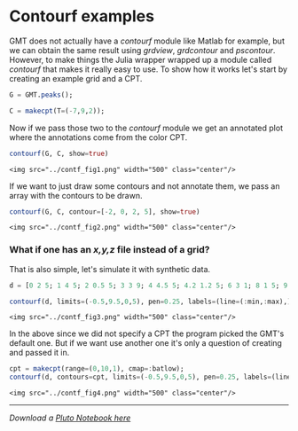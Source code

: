 # Contourf examples

GMT does not actually have a *contourf* module like Matlab for example, but we can obtain the same result using *grdview*, *grdcontour* and *pscontour*. However, to make things the Julia wrapper wrapped up a module called *contourf* that makes it really easy to use. To show how it works let's start by creating an example grid and a CPT.

```julia
G = GMT.peaks();
```

```julia
C = makecpt(T=(-7,9,2));
```

Now if we pass those two to the *contourf* module we get an annotated plot where the annotations come from the color CPT.

```julia
contourf(G, C, show=true)
```

```@raw html
<img src="../contf_fig1.png" width="500" class="center"/>
```

If we want to just draw some contours and not annotate them, we pass an array with the contours to be drawn.

```julia
contourf(G, C, contour=[-2, 0, 2, 5], show=true)
```

```@raw html
<img src="../contf_fig2.png" width="500" class="center"/>
```

### What if one has an *x,y,z* file instead of a grid?

That is also simple, let's simulate it with synthetic data.

```julia
d = [0 2 5; 1 4 5; 2 0.5 5; 3 3 9; 4 4.5 5; 4.2 1.2 5; 6 3 1; 8 1 5; 9 4.5 5];
```

```julia
contourf(d, limits=(-0.5,9.5,0,5), pen=0.25, labels=(line=(:min,:max),), show=1)
```

```@raw html
<img src="../contf_fig3.png" width="500" class="center"/>
```

In the above since we did not specify a CPT the program picked the GMT's default one. But if we want use another one it's only a question of creating and passed it in.

```julia
cpt = makecpt(range=(0,10,1), cmap=:batlow);
contourf(d, contours=cpt, limits=(-0.5,9.5,0,5), pen=0.25, labels=(line=(:min,:max),), show=true)
```

```@raw html
<img src="../contf_fig4.png" width="500" class="center"/>
```

---

*Download a [Pluto Notebook here](contourf.jl)*
